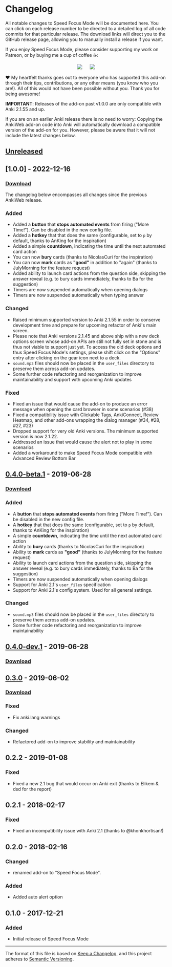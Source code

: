 # Changelog

All notable changes to Speed Focus Mode will be documented here. You can click on each release number to be directed to a detailed log of all code commits for that particular release. The download links will direct you to the GitHub release page, allowing you to manually install a release if you want.

If you enjoy Speed Focus Mode, please consider supporting my work on Patreon, or by buying me a cup of coffee :coffee::

<p align="center">
<a href="https://www.patreon.com/glutanimate" rel="nofollow" title="Support me on Patreon 😄"><img src="https://glutanimate.com/logos/patreon_button.svg"></a>      <a href="https://ko-fi.com/X8X0L4YV" rel="nofollow" title="Buy me a coffee 😊"><img src="https://glutanimate.com/logos/kofi_button.svg"></a>
</p>

:heart: My heartfelt thanks goes out to everyone who has supported this add-on through their tips, contributions, or any other means (you know who you are!). All of this would not have been possible without you. Thank you for being awesome!

**IMPORTANT**: Releases of the add-on past v1.0.0 are only compatible with Anki 2.1.55 and up. 

If you are on an earlier Anki release there is no need to worry: Copying the AnkiWeb add-on code into Anki will automatically download a compatible version of the add-on for you. However, please be aware that it will not include the latest changes below.

## [Unreleased]

## [1.0.0] - 2022-12-16

### [Download](https://github.com/glutanimate/speed-focus-mode/releases/tag/v1.0.0)


The changelog below encompasses all changes since the previous AnkiWeb release.

### Added

- Added a **button** that **stops automated events** from firing ("More Time!"). Can be disabled in the new config file.
- Added a **hotkey** that that does the same (configurable, set to `p` by default,  thanks to AnKing for the inspiration)
- Added a simple **countdown**, indicating the time until the next automated card action
- You can now **bury** cards (thanks to NicolasCuri for the inspiration)
- You can now **mark** cards as **"good"** in addition to "again" (thanks to JulyMorning for the feature request)
- Added ability to launch card actions from the question side, skipping the answer reveal (e.g. to bury cards immediately, thanks to Ba for the suggestion)
- Timers are now suspended automatically when opening dialogs
- Timers are now suspended automatically when typing answer

### Changed

- Raised minimum supported version to Anki 2.1.55 in order to conserve development time and prepare for upcoming refactor of Anki's main screen.
- Please note that Anki versions 2.1.45 and above ship with a new deck options screen whose add-on APIs are still not fully set in stone and is thus not viable to support just yet. To access the old deck options and thus Speed Focus Mode's settings, please shift click on the "Options" entry after clicking on the gear icon next to a deck.
- `sound.mp3` files should now be placed in the `user_files` directory to preserve them across add-on updates.
- Some further code refactoring and reorganization to improve maintainability and support with upcoming Anki updates

### Fixed

- Fixed an issue that would cause the add-on to produce an error message when opening the card browser in some scenarios (#38)
- Fixed a compatibility issue with Clickable Tags, AnkiConnect, Review Heatmap, and other add-ons wrapping the dialog manager (#34, #28, #27, #23)
- Dropped support for very old Anki versions. The minimum supported version is now 2.1.22.
- Addressed an issue that would cause the alert not to play in some scenarios
- Added a workaround to make Speed Focus Mode compatible with Advanced Review Bottom Bar

## [0.4.0-beta.1] - 2019-06-28

### [Download](https://github.com/glutanimate/speed-focus-mode/releases/tag/v0.4.0-beta.1)

### Added

- A **button** that **stops automated events** from firing ("More Time!"). Can be disabled in the new config file.
- A **hotkey** that that does the same (configurable, set to `p` by default,  thanks to AnKing for the inspiration)
- A simple **countdown**, indicating the time until the next automated card action
- Ability to **bury** cards (thanks to NicolasCuri for the inspiration)
- Ability to **mark** cards as **"good"** (thanks to JulyMorning for the feature request)
- Ability to launch card actions from the question side, skipping the answer reveal (e.g. to bury cards immediately, thanks to Ba for the suggestion)
- Timers are now suspended automatically when opening dialogs
- Support for Anki 2.1's `user_files` specification
- Support for Anki 2.1's config system. Used for all general settings.

### Changed

- `sound.mp3` files should now be placed in the `user_files` directory to preserve them across add-on updates.
- Some further code refactoring and reorganization to improve maintainability

## [0.4.0-dev.1] - 2019-06-28

### [Download](https://github.com/glutanimate/speed-focus-mode/releases/tag/v0.4.0-dev.1)

## [0.3.0] - 2019-06-02

### [Download](https://github.com/glutanimate/speed-focus-mode/releases/tag/v0.3.0)

### Fixed

- Fix anki.lang warnings

### Changed

- Refactored add-on to improve stability and maintainability

## 0.2.2 - 2019-01-08

### Fixed

- Fixed a new 2.1 bug that would occur on Anki exit (thanks to Elikem & dsd for the report)

## 0.2.1 - 2018-02-17

### Fixed

- Fixed an incompatibility issue with Anki 2.1 (thanks to @khonkhortisan!)

## 0.2.0 - 2018-02-16

### Changed

- renamed add-on to "Speed Focus Mode".

### Added

- Added auto alert option

## 0.1.0 - 2017-12-21

### Added

- Initial release of Speed Focus Mode

[Unreleased]: https://github.com/glutanimate/speed-focus-mode/compare/v0.4.0-beta.1...HEAD
[0.4.0-beta.1]: https://github.com/glutanimate/speed-focus-mode/compare/v0.4.0-dev.1...v0.4.0-beta.1
[0.4.0-dev.1]: https://github.com/glutanimate/speed-focus-mode/compare/v0.3.0...v0.4.0-dev.1
[0.3.0]: https://github.com/glutanimate/speed-focus-mode/releases/tag/v0.3.0

-----

The format of this file is based on [Keep a Changelog](https://keepachangelog.com/en/1.0.0/), and this project adheres to [Semantic Versioning](https://semver.org/spec/v2.0.0.html).